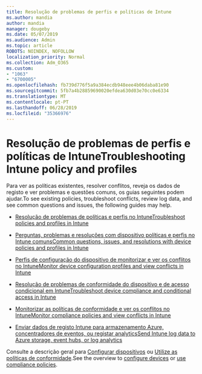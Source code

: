 ```yaml
---
title: Resolução de problemas de perfis e políticas de Intune
ms.author: mandia
author: mandia
manager: dougeby
ms.date: 05/07/2019
ms.audience: Admin
ms.topic: article
ROBOTS: NOINDEX, NOFOLLOW
localization_priority: Normal
ms.collection: Adm_O365
ms.custom:
- "1063"
- "6700005"
ms.openlocfilehash: fb739d776f5a9a384ecdb948eee4b06daba81e90
ms.sourcegitcommit: 5fb7a4b28859690020efdea630d03e70cc0e6334
ms.translationtype: MT
ms.contentlocale: pt-PT
ms.lasthandoff: 06/28/2019
ms.locfileid: "35366976"
---
```

# <a name="troubleshooting-intune-policy-and-profiles"></a><span data-ttu-id="1d6bd-102">Resolução de problemas de perfis e políticas de Intune</span><span class="sxs-lookup"><span data-stu-id="1d6bd-102">Troubleshooting Intune policy and profiles</span></span>

<span data-ttu-id="1d6bd-103">Para ver as políticas existentes, resolver conflitos, reveja os dados de registo e ver problemas e questões comuns, os guias seguintes podem ajudar.</span><span class="sxs-lookup"><span data-stu-id="1d6bd-103">To see existing policies, troubleshoot conflicts, review log data, and see common questions and issues, the following guides may help.</span></span>

- [<span data-ttu-id="1d6bd-104">Resolução de problemas de políticas e perfis no Intune</span><span class="sxs-lookup"><span data-stu-id="1d6bd-104">Troubleshoot policies and profiles in Intune</span></span>](https://docs.microsoft.com/intune/troubleshoot-policies-in-microsoft-intune)

- [<span data-ttu-id="1d6bd-105">Perguntas, problemas e resoluções com dispositivo políticas e perfis no Intune comuns</span><span class="sxs-lookup"><span data-stu-id="1d6bd-105">Common questions, issues, and resolutions with device policies and profiles in Intune</span></span>](https://docs.microsoft.com/intune/device-profile-troubleshoot)

- [<span data-ttu-id="1d6bd-106">Perfis de configuração do dispositivo de monitorizar e ver os conflitos no Intune</span><span class="sxs-lookup"><span data-stu-id="1d6bd-106">Monitor device configuration profiles and view conflicts in Intune</span></span>](https://docs.microsoft.com/intune/device-profile-monitor)

- [<span data-ttu-id="1d6bd-107">Resolução de problemas de conformidade do dispositivo e de acesso condicional em Intune</span><span class="sxs-lookup"><span data-stu-id="1d6bd-107">Troubleshoot device compliance and conditional access in Intune</span></span>](https://docs.microsoft.com/intune/troubleshoot-conditional-access)

- [<span data-ttu-id="1d6bd-108">Monitorizar as políticas de conformidade e ver os conflitos no Intune</span><span class="sxs-lookup"><span data-stu-id="1d6bd-108">Monitor compliance policies and view conflicts in Intune</span></span>](https://docs.microsoft.com/intune/compliance-policy-monitor)

- [<span data-ttu-id="1d6bd-109">Enviar dados de registo Intune para armazenamento Azure, concentradores de eventos, ou registar analytics</span><span class="sxs-lookup"><span data-stu-id="1d6bd-109">Send Intune log data to Azure storage, event hubs, or log analytics</span></span>](https://docs.microsoft.com/intune/review-logs-using-azure-monitor)

<span data-ttu-id="1d6bd-110">Consulte a descrição geral para [Configurar dispositivos](https://docs.microsoft.com/intune/device-profiles) ou [Utilize as políticas de conformidade](https://docs.microsoft.com/intune/device-compliance-get-started).</span><span class="sxs-lookup"><span data-stu-id="1d6bd-110">See the overview to [configure devices](https://docs.microsoft.com/intune/device-profiles) or [use compliance policies](https://docs.microsoft.com/intune/device-compliance-get-started).</span></span>